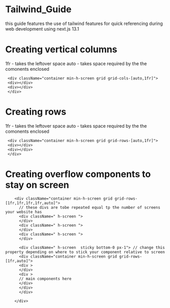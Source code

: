 # Tailwind_Guide
this guide features the use of tailwind features for quick referencing during web development using next.js 13.1
# Creating vertical columns
1fr  - takes the leftover space 
auto - takes space required by the the comonents enclosed
```
 <div className="container min-h-screen grid grid-cols-[auto,1fr]">
 <div></div>
 <div></div>
 </div>
 ``` 
 
# Creating rows
1fr  - takes the leftover space 
auto - takes space required by the the comonents enclosed
```
 <div className="container min-h-screen grid grid-rows-[auto,1fr]">
 <div></div>
 <div></div>
 </div>
 ``` 
 
# Creating overflow components to stay on screen
        <div className="container min-h-screen grid grid-rows-[1fr,1fr,1fr,1fr,auto]">  
          // these divs are tobe repeated equal tp the number of screens your website has
          <div className=" h-screen ">
          </div>
          <div className=" h-screen ">
          </div>
          <div className=" h-screen ">
          </div>
        
          <div className=" h-screen  sticky bottom-0 px-1"> // change this property depending on where to stick your component relative to screen
          <div className="container min-h-screen grid grid-rows-[1fr,auto]">
          <div >
          </div>  
          <div >
          // main components here
          </div>
          </div>
          </div>
            
        </div> 
